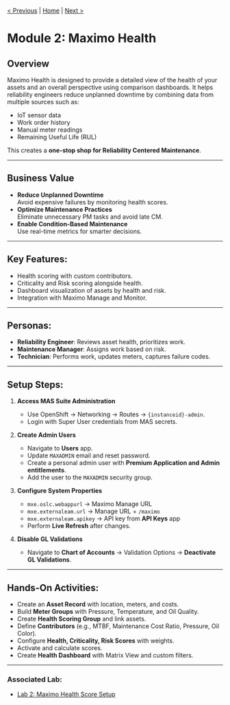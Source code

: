 [< Previous](./01-introduction.md) | [Home](../README.md) | [Next >](./03-health-part-two.md)

# Module 2: Maximo Health

## Overview
Maximo Health is designed to provide a detailed view of the health of your assets and an overall perspective using comparison dashboards. It helps reliability engineers reduce unplanned downtime by combining data from multiple sources such as:
- IoT sensor data
- Work order history
- Manual meter readings
- Remaining Useful Life (RUL)

This creates a **one-stop shop for Reliability Centered Maintenance**.

---

## Business Value
- **Reduce Unplanned Downtime**  
  Avoid expensive failures by monitoring health scores.
- **Optimize Maintenance Practices**  
  Eliminate unnecessary PM tasks and avoid late CM.
- **Enable Condition-Based Maintenance**  
  Use real-time metrics for smarter decisions.

---

## Key Features:
- Health scoring with custom contributors.
- Criticality and Risk scoring alongside health.
- Dashboard visualization of assets by health and risk.
- Integration with Maximo Manage and Monitor.

---

## Personas:
- **Reliability Engineer**: Reviews asset health, prioritizes work.
- **Maintenance Manager**: Assigns work based on risk.
- **Technician**: Performs work, updates meters, captures failure codes.

---

## Setup Steps:
1. **Access MAS Suite Administration**
   - Use OpenShift → Networking → Routes → `{instanceid}-admin`.
   - Login with Super User credentials from MAS secrets.

2. **Create Admin Users**
   - Navigate to **Users** app.
   - Update `MAXADMIN` email and reset password.
   - Create a personal admin user with **Premium Application and Admin entitlements**.
   - Add the user to the `MAXADMIN` security group.

3. **Configure System Properties**
   - `mxe.oslc.webappurl` → Maximo Manage URL
   - `mxe.externaleam.url` → Manage URL + `/maximo`
   - `mxe.externaleam.apikey` → API key from **API Keys** app
   - Perform **Live Refresh** after changes.

4. **Disable GL Validations**
   - Navigate to **Chart of Accounts** → Validation Options → **Deactivate GL Validations**.

---

## Hands-On Activities:
- Create an **Asset Record** with location, meters, and costs.
- Build **Meter Groups** with Pressure, Temperature, and Oil Quality.
- Create **Health Scoring Group** and link assets.
- Define **Contributors** (e.g., MTBF, Maintenance Cost Ratio, Pressure, Oil Color).
- Configure **Health, Criticality, Risk Scores** with weights.
- Activate and calculate scores.
- Create **Health Dashboard** with Matrix View and custom filters.

---

### Associated Lab:
- [Lab 2: Maximo Health Score Setup](../labs/02-health-part-one.md)